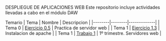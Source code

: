 DESPLIEGUE DE APLICACIONES WEB
Este repositorio incluye actividades llevadas a cabo en el módulo DAW


Temario
| Tema | Nombre | Descripcion |
|--------|--------|-------------|
| Tema 0 | [Ejercicio 0.5](Tema0/Ejercicio1.md)    | Practica de servidor web   |
| Tema 1 | [Ejercicio 1.3](Tema1/Ejercicio1/Ejercicio1.md)    | Instalacion de apache   |
| Tema 1 | [Trabajo 1](Tema1/Trabajo1/Trabajo1.md)    | 1º trimestre. Servidores web   |
